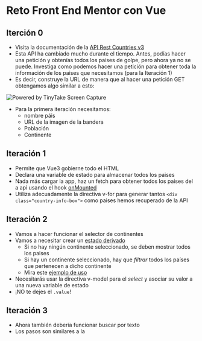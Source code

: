 # Reto Front End Mentor con Vue

## Iterción 0

- Visita la documentación de la [API Rest Countries v3](https://restcountries.com/)
- Esta API ha cambiado mucho durante el tiempo. Antes, podías hacer una petición y obtenías todos los paises de golpe, pero ahora ya no se puede. Investiga como podemos hacer una petición para obtener toda la información de los paises que necesitamos (para la Iteración 1)
- Es decir, construye la URL de manera que al hacer una petición GET obtengamos algo similar a esto:

<img  src="https://oscarm.tinytake.com/media/1797c22?filename=1753873401817_TinyTake30-07-2025-01-03-01_638894702014364010.png&sub_type=thumbnail_preview&type=attachment&width=1200&height=634" title="Powered by TinyTake Screen Capture"/><br>

- Para la primera iteración necesitamos:
  - nombre páis
  - URL de la imagen de la bandera
  - Población
  - Continente



## Iteración 1

- Permite que Vue3 gobierne todo el HTML
- Declara una variable de estado para almacenar todos los paises
- Nada más cargar la app, haz un fetch para obtener todos los paises del a api usando el hook [onMounted](https://vuejs.org/api/composition-api-lifecycle#onmounted)
- Utiliza adecuadamente la directiva v-for para generar tantos `<div class="country-info-box">` como paises hemos recuperado de la API

## Iteración 2

- Vamos a hacer funcionar el selector de continentes
- Vamos a necesitar crear un [estado derivado](https://vuejs.org/tutorial/#step-8)
  - Si no hay ningún continente seleccionado, se deben mostrar todos los paises
  - Si hay un continente seleccionado, hay que _filtrar_ todos los países que pertenecen a dicho continente
  - Mira este [ejemplo de uso](https://github.com/omiras/exercises-basic-computed/blob/solution/2-qa-list/index.html)
- Necesitarás usar la directiva v-model para el _select_ y asociar su valor a una nueva variable de estado
- ¡NO te dejes el `.value`!

## Iteración 3

- Ahora también debería funcionar buscar por texto
- Los pasos son similares a la